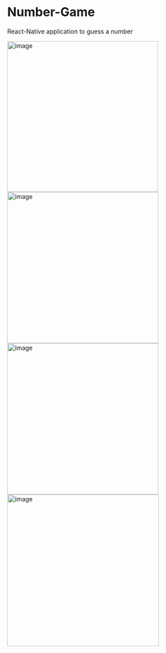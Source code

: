 # Number-Game
React-Native application to guess a number

<img width="347" alt="image" src="https://github.com/NimishLingesh/Number-Game/assets/111670449/3ce5085e-dcee-49e3-b747-0c56d38e0f6d">
<img width="348" alt="image" src="https://github.com/NimishLingesh/Number-Game/assets/111670449/32e1969c-8bba-47c1-a725-b2d7f5dec05a">
<img width="348" alt="image" src="https://github.com/NimishLingesh/Number-Game/assets/111670449/943e91d6-cea4-4d42-acb6-7ecbbb608ee0">
<img width="349" alt="image" src="https://github.com/NimishLingesh/Number-Game/assets/111670449/f8b125ac-6350-433e-a896-4e6c56eb1f1f">

